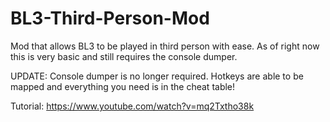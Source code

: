 # BL3-Third-Person-Mod
Mod that allows BL3 to be played in third person with ease.
As of right now this is very basic and still requires the console dumper. 


UPDATE: Console dumper is no longer required. Hotkeys are able to be mapped and everything you need is in the cheat table!

Tutorial: https://www.youtube.com/watch?v=mq2Txtho38k
